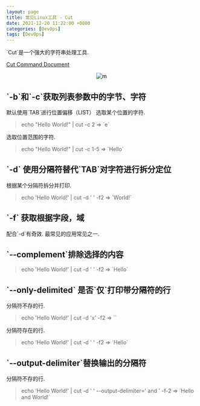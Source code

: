 ```yaml
---
layout: page
title: 常见Linux工具 - Cut
date: 2021-12-20 11:22:00 +0800
categories: [DevOps]
tags: [DevOps]
---
```


\`Cut\`是一个强大的字符串处理工具.

[Cut Command Document](https://linuxize.com/post/linux-cut-command/)

<div align="center"><img src="{{site.baseurl}}images/{{page.date | date: "%Y-%m"}}/2.png" alt="m"/></div>

## \`-b\`和\`-c\`获取列表参数中的字节、字符

默认使用\`TAB\`进行位置偏移（LIST）
选取某个位置的字符. 
>echo "Hello World!" \| cut -c 2 => \`e\`

选取位置范围的字符. 
>echo "Hello World!" \| cut -c 1-5 => \`Hello\`


## **\`-d\`** 使用分隔符替代\`TAB\`对字符进行拆分定位


根据某个分隔符拆分并打印. 
>echo 'Hello World!' \| cut -d ' ' -f2 => \`World!\`

## **\`-f\`** 获取根据字段，域

配合\`-d\`有奇效. 最常见的应用常见之一.


## \`--complement\`排除选择的内容

>echo 'Hello World!' \| cut -d ' ' -f2 => \`Hello\`

## \`--only-delimited\` 是否\`仅\`打印带分隔符的行

分隔符不存的行. 
> echo 'Hello World!' \| cut -d 'x' -f2 => \`\`

分隔符存在的行. 
>echo 'Hello World!' \| cut -d ' ' -f2 => \`Hello\`

## \`--output-delimiter\`替换输出的分隔符

分隔符不存的行. 

> echo 'Hello World!' \| cut -d ' ' --output-delimiter=' and ' -f-2 => \`Hello and World!\`


